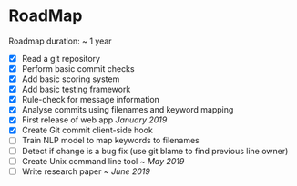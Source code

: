 RoadMap
===

Roadmap duration: ~ 1 year

- [x] Read a git repository
- [x] Perform basic commit checks
- [x] Add basic scoring system
- [x] Add basic testing framework
- [x] Rule-check for message information
- [x] Analyse commits using filenames and keyword mapping
- [x] First release of web app *January 2019*
- [x] Create Git commit client-side hook
- [ ] Train NLP model to map keywords to filenames
- [ ] Detect if change is a bug fix (use git blame to find previous line owner)
- [ ] Create Unix command line tool ~ *May 2019*
- [ ] Write research paper ~ *June 2019*
